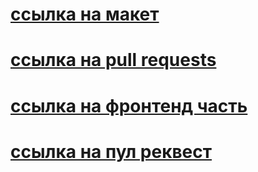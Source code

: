 # [ссылка на макет](https://disk.yandex.ru/d/0p_omNXRKRNwLA)
# [ссылка на pull requests](https://github.com/RyzhukIgor/movies-explorer-frontend/pull/2)
# [ссылка на фронтенд часть](https://bitfilms.nomoredomains.monster/)

# [ссылка на пул реквест](https://github.com/RyzhukIgor/movies-explorer-frontend/pull/2)
